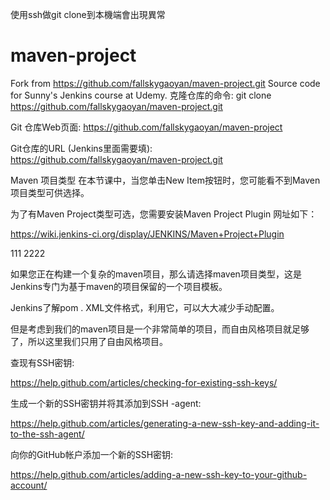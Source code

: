 使用ssh做git clone到本機端會出現異常
# maven-project
Fork from https://github.com/fallskygaoyan/maven-project.git
Source code for Sunny's Jenkins course at Udemy.
克隆仓库的命令:
git clone https://github.com/fallskygaoyan/maven-project.git 

Git 仓库Web页面:
https://github.com/fallskygaoyan/maven-project 

Git仓库的URL (Jenkins里面需要填):
https://github.com/fallskygaoyan/maven-project.git 

Maven 项目类型
在本节课中，当您单击New Item按钮时，您可能看不到Maven项目类型可供选择。

为了有Maven Project类型可选，您需要安装Maven Project Plugin 网址如下：

https://wiki.jenkins-ci.org/display/JENKINS/Maven+Project+Plugin

111
  2222

如果您正在构建一个复杂的maven项目，那么请选择maven项目类型，这是Jenkins专门为基于maven的项目保留的一个项目模板。

Jenkins了解pom . XML文件格式，利用它，可以大大减少手动配置。 

但是考虑到我们的maven项目是一个非常简单的项目，而自由风格项目就足够了，所以这里我们只用了自由风格项目。

查现有SSH密钥:

https://help.github.com/articles/checking-for-existing-ssh-keys/

生成一个新的SSH密钥并将其添加到SSH -agent:

https://help.github.com/articles/generating-a-new-ssh-key-and-adding-it-to-the-ssh-agent/

向你的GitHub帐户添加一个新的SSH密钥:

https://help.github.com/articles/adding-a-new-ssh-key-to-your-github-account/
 

